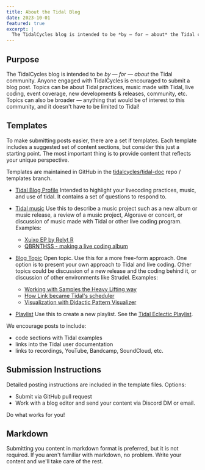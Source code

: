 ```yaml
---
title: About the Tidal Blog
date: 2023-10-01
featured: true
excerpt: |
  The TidalCycles blog is intended to be *by — for — about* the Tidal community. Anyone engaged with TidalCycles is encouraged to submit a blog post. Topics can be about Tidal practices, music made with Tidal, live coding, event coverage, new developments & releases, community, etc. Topics can also be broader — anything that would be of interest to this community, and it doesn't have to be limited to Tidal!
---
```


## Purpose
The TidalCycles blog is intended to be *by — for — about* the Tidal community.
Anyone engaged with TidalCycles is encouraged to submit a blog post. Topics can be about Tidal practices, music made with Tidal, live coding, event coverage, new developments & releases, community, etc. Topics can also be broader — anything that would be of interest to this community, and it doesn't have to be limited to Tidal!

## Templates
To make submitting posts easier, there are a set if templates. Each template includes a suggested set of content sections, but consider this just a starting point. The most important thing is to provide content that reflects your unique perspective.

Templates are maintained in GitHub in the [tidalcycles/tidal-doc](https://github.com/tidalcycles/tidal-doc/) repo / templates branch.

- [Tidal Blog Profile](https://github.com/tidalcycles/tidal-doc/blob/templates/templates/blog_tidal_profile.md) Intended to highlight your livecoding practices, music, and use of tidal. It contains a set of questions to respond to.

- [Tidal music](https://github.com/tidalcycles/tidal-doc/blob/templates/templates/blog_tidal_music.md) Use this to describe a music project such as a new album or music release, a review of a music project, Algorave or concert, or discussion of music made with Tidal or other live coding program. Examples:
    - [Xuixo EP by Relyt R](/blog/xuixo)
    - [QBRNTHSS - making a live coding album](/blog/qbrnthss)

- [Blog Topic](https://github.com/tidalcycles/tidal-doc/blob/templates/templates/blog_topic.md) Open topic. Use this for a more free-form approach. One option is to present your own approach to Tidal and live coding. Other topics could be discussion of a new release and the coding behind it, or discussion of other environments like Strudel. Examples:
    - [Working with Samples the Heavy Lifting way](/blog/heavylifting)
    - [How Link became Tidal's scheduler](/blog/link-scheduler)
    - [Visualization with Didactic Pattern Visualizer](/blog/visualizer)

- [Playlist](https://github.com/tidalcycles/tidal-doc/blob/templates/templates/blog_playlist.md) Use this to create a new playlist. See the [Tidal Eclectic Playlist](/blog/playlist-eclectic).

We encourage posts to include:
- code sections with Tidal examples
- links into the Tidal user documentation
- links to recordings, YouTube, Bandcamp, SoundCloud, etc.

## Submission Instructions
Detailed posting instructions are included in the template files. Options:
- Submit via GitHub pull request
- Work with a blog editor and send your content via Discord DM or email.

Do what works for you!

## Markdown
Submitting you content in markdown format is preferred, but it is not required. If you aren't familiar with markdown, no problem. Write your content and we'll take care of the rest.
